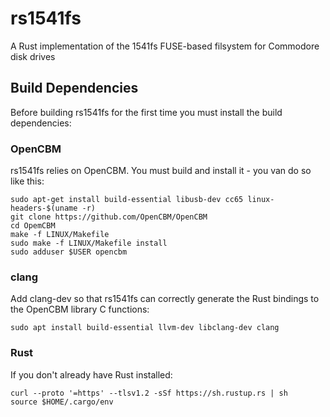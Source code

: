 # rs1541fs
A Rust implementation of the 1541fs FUSE-based filsystem for Commodore disk drives

## Build Dependencies

Before building rs1541fs for the first time you must install the build dependencies:

### OpenCBM

rs1541fs relies on OpenCBM.  You must build and install it - you van do so like this:
```
sudo apt-get install build-essential libusb-dev cc65 linux-headers-$(uname -r)
git clone https://github.com/OpenCBM/OpenCBM
cd OpemCBM
make -f LINUX/Makefile
sudo make -f LINUX/Makefile install
sudo adduser $USER opencbm
```

### clang

Add clang-dev so that rs1541fs can correctly generate the Rust bindings to the OpenCBM library C functions:
```
sudo apt install build-essential llvm-dev libclang-dev clang
```

### Rust

If you don't already have Rust installed:
```
curl --proto '=https' --tlsv1.2 -sSf https://sh.rustup.rs | sh
source $HOME/.cargo/env
```